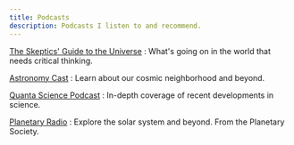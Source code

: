 ```yaml
---
title: Podcasts
description: Podcasts I listen to and recommend.
---
```


[The Skeptics' Guide to the Universe](https://www.theskepticsguide.org/)
:   What's going on in the world that needs critical thinking.

[Astronomy Cast](http://www.astronomycast.com/)
:   Learn about our cosmic neighborhood and beyond.

[Quanta Science Podcast](https://www.quantamagazine.org/podcasts/)
:   In-depth coverage of recent developments in science.

[Planetary Radio](https://www.planetary.org/planetary-radio)
:   Explore the solar system and beyond.  From the Planetary Society.
